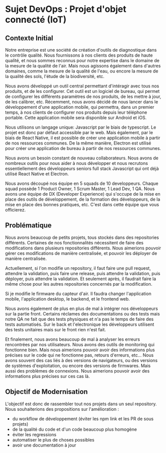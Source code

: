 # Sujet DevOps : Projet d'objet connecté (IoT)

## Contexte Initial

Notre entreprise est une société de création d'outils de diagnostique dans le contrôle qualité.
Nous fournissons à nos clients des produits de haute qualité, et nous sommes reconnus pour notre expertise dans le domaine de la mesure de la qualité de l'air. 
Mais nous agissons également dans d'autres domaines, comme la mesure de la qualité de l'eau, ou encore la mesure de la qualité des sols, l'étude de la biodiversité, etc.

Nous avons développé un outil central permettant d'intéragir avec tous nos produits, et de les configurer. Cet outil est un logiciel de bureau, qui permet de configurer les différents paramètres de nos produits, de les mettre à jour, de les calibrer, etc.
Récemment, nous avons décidé de nous lancer dans le développement d'une application mobile, qui permettra, dans un premier temps, à nos clients de configurer nos produits depuis leur téléphone portable. Cette application mobile sera disponible sur Android et iOS.

Nous utilisons un langage unique: Javascript par le biais de typescript.
Le projet est donc par défaut accessible par le web. Mais également, par le biais de React Native, il est possible de créer une application mobile à partir de nos ressources communes.
De la même manière, Electron est utilisé pour créer une application de bureau à partir de nos ressources communes.

Nous avons un besoin constant de nouveau collaborateurs. Nous avons de nombreux outils pour nous aider à nous développer et nous recrutons essentiellement des développeurs seniors full stack Javascript qui ont déjà utilisé React Native et Electron.

Nous avons découpé nos équipe en 5 squads de 10 developpeurs. Chaque squad possède 1 Product Owner, 1 Scrum Master, 1 Lead Dev, 1 QA.
Nous avons une équipe de DX (Developer Experience) qui s'occupe de la mise en place des outils de développement, de la formation des développeurs, de la mise en place des bonnes pratiques, etc.
C'est dans cette équipe que vous officierez.

## Problématique

Nous avons beaucoup de petits projets, tous stockés dans des repositories différents.
Certaines de nos fonctionnalités nécessitent de faire des modifications dans plusieurs repositories différents. Nous aimerions pouvoir gérer ces modifications de manière centralisée, et pouvoir les déployer de manière centralisée.

Actuellement, si l'on modifie un repository, il faut faire une pull request, attendre la validation, puis faire une release, puis attendre la validation, puis déployer, puis attendre la validation.
Et seulement après, il faudrait faire la même chose pour les autres repositories concernés par la modification.

Si je modifie le firmware du capteur d'air. Il faudra changer l'application mobile, l'application desktop, le backend, et le frontend web.

Nous avons également de plus en plus de mal à intégrer nos développeurs sur la partie front. Certains réclames des documentations ou des tests mais notre QA ne fait que des tests physiques et n'a pas le temps de faire des tests automatisés.
Sur le back et l'electronique les développeurs utilisent des tests unitaires mais sur le front rien n'est fait.

Et finalement, nous avons beaucoup de mal à analyser les erreurs rencontrées par nos utilisateurs. Nous avons des outils de monitoring qui fonctionne bien. Mais nous aimerions pouvoir avoir des informations plus précises sur le code qui ne fonctionne pas, retours d'erreurs, etc...
Nous avons souvent des cas liés à des versions de navigateurs, ou des versions de systèmes d'exploitation, ou encore des versions de firmwares. Mais aussi des problèmes de connexions. Nous aimerions pouvoir avoir des informations plus précises sur ces cas là.

## Objectif de Modernisation

L'objectif est donc de rassembler tout nos projets dans un seul repository.
Nous souhaiterions des propositions sur l'amélioration :
- du workflow de développement (éviter les npm link et les PR de sous projets)
- de la qualité du code et d'un code beaucoup plus homogène
- éviter les regressions
- automatiser le plus de choses possibles
- avoir une documentation à jour